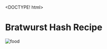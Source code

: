 

<DOCTYPE! html>
<head> <title> Bratwurst Hash</title>
</head>
<body>
<h1>Bratwurst Hash Recipe</h1>
<img src="jonremache/food.jpg" alt="food">
